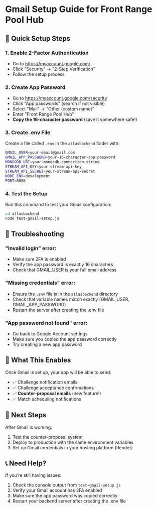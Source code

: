# Gmail Setup Guide for Front Range Pool Hub

## 🎯 **Quick Setup Steps**

### 1. **Enable 2-Factor Authentication**
- Go to https://myaccount.google.com/
- Click "Security" → "2-Step Verification"
- Follow the setup process

### 2. **Create App Password**
- Go to https://myaccount.google.com/security
- Click "App passwords" (search if not visible)
- Select "Mail" → "Other (custom name)"
- Enter "Front Range Pool Hub"
- **Copy the 16-character password** (save it somewhere safe!)

### 3. **Create .env File**
Create a file called `.env` in the `atlasbackend` folder with:

```bash
GMAIL_USER=your-email@gmail.com
GMAIL_APP_PASSWORD=your-16-character-app-password
MONGODB_URI=your-mongodb-connection-string
STREAM_API_KEY=your-stream-api-key
STREAM_API_SECRET=your-stream-api-secret
NODE_ENV=development
PORT=8080
```

### 4. **Test the Setup**
Run this command to test your Gmail configuration:

```bash
cd atlasbackend
node test-gmail-setup.js
```

## 🔧 **Troubleshooting**

### **"Invalid login" error:**
- Make sure 2FA is enabled
- Verify the app password is exactly 16 characters
- Check that GMAIL_USER is your full email address

### **"Missing credentials" error:**
- Ensure the `.env` file is in the `atlasbackend` directory
- Check that variable names match exactly (GMAIL_USER, GMAIL_APP_PASSWORD)
- Restart the server after creating the .env file

### **"App password not found" error:**
- Go back to Google Account settings
- Make sure you copied the app password correctly
- Try creating a new app password

## 📧 **What This Enables**

Once Gmail is set up, your app will be able to send:
- ✅ Challenge notification emails
- ✅ Challenge acceptance confirmations  
- ✅ **Counter-proposal emails** (new feature!)
- ✅ Match scheduling notifications

## 🚀 **Next Steps**

After Gmail is working:
1. Test the counter-proposal system
2. Deploy to production with the same environment variables
3. Set up Gmail credentials in your hosting platform (Render)

## 📞 **Need Help?**

If you're still having issues:
1. Check the console output from `test-gmail-setup.js`
2. Verify your Gmail account has 2FA enabled
3. Make sure the app password was copied correctly
4. Restart your backend server after creating the .env file
